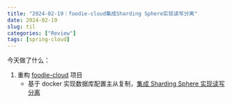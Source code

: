 ```yaml
---
title: "2024-02-19｜foodie-cloud集成Sharding Sphere实现读写分离"
date: 2024-02-19
slug: til
categories: ["Review"]
tags: [spring-cloud]
---
```


今天做了什么：

1. 重构 [foodie-cloud](https://github.com/chensoul/foodie-cloud) 项目
   - 基于 docker 实现数据库配置主从复制，[集成 Sharding Sphere 实现读写分离](https://github.com/chensoul/foodie-cloud/blob/main/docs/mysql.md)
